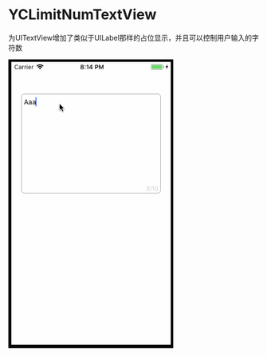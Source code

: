 # YCLimitNumTextView
为UITextView增加了类似于UILabel那样的占位显示，并且可以控制用户输入的字符数

![](https://github.com/BieDouWo/YCLimitNumTextView/blob/master/demo.gif?raw=true)
